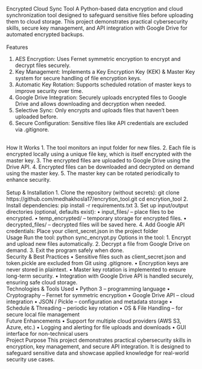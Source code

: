 Encrypted Cloud Sync Tool
A Python-based data encryption and cloud synchronization tool designed to safeguard sensitive files before uploading them to cloud storage. This project demonstrates practical cybersecurity skills, secure key management, and API integration with Google Drive for automated encrypted backups.
<br>
<br>
Features
1. AES Encryption: Uses Fernet symmetric encryption to encrypt and decrypt files securely.
2. Key Management: Implements a Key Encryption Key (KEK) & Master Key system for secure handling of file encryption keys.
3. Automatic Key Rotation: Supports scheduled rotation of master keys to improve security over time.
4. Google Drive Integration: Securely uploads encrypted files to Google Drive and allows downloading and decryption when needed.
5. Selective Sync: Only encrypts and uploads files that haven’t been uploaded before.
6. Secure Configuration: Sensitive files like API credentials are excluded via .gitignore.
<br>
How It Works
1.	The tool monitors an input folder for new files.
2.	Each file is encrypted locally using a unique file key, which is itself encrypted with the master key.
3.	The encrypted files are uploaded to Google Drive using the Drive API.
4.	Encrypted files can be downloaded and decrypted on demand using the master key.
5.	The master key can be rotated periodically to enhance security.
<br>
<br>
Setup & Installation
1.	Clone the repository (without secrets): git clone https://github.com/medhakhosla17/encrytion_tool.git cd encrytion_tool
2.	Install dependencies: pip install -r requirements.txt
3.	Set up input/output directories (optional, defaults exist):
•	input_files/ – place files to be encrypted.
•	temp_encrypted/ – temporary storage for encrypted files.
•	decrypted_files/ – decrypted files will be saved here.
4.	Add Google API credentials: Place your client_secret.json in the project folder

<br>
Usage
Run the tool:
python sync_encrypt.py
Options in the tool:
1.	Encrypt and upload new files automatically.
2.	Decrypt a file from Google Drive on demand.
3.	Exit the program safely when done.

<br>
Security & Best Practices
•	Sensitive files such as client_secret.json and token.pickle are excluded from Git using .gitignore.
•	Encryption keys are never stored in plaintext.
•	Master key rotation is implemented to ensure long-term security.
•	Integration with Google Drive API is handled securely, ensuring safe cloud storage.

<br>
Technologies & Tools Used
•	Python 3 – programming language
•	Cryptography – Fernet for symmetric encryption
•	Google Drive API – cloud integration
•	JSON / Pickle – configuration and metadata storage
•	Schedule & Threading – periodic key rotation
•	OS & File Handling – for secure local file management

<br>
Future Enhancements
•	Support for multiple cloud providers (AWS S3, Azure, etc.)
•	Logging and alerting for file uploads and downloads
•	GUI interface for non-technical users

<br>
Project Purpose
This project demonstrates practical cybersecurity skills in encryption, key management, and secure API integration. It is designed to safeguard sensitive data and showcase applied knowledge for real-world security use cases.

